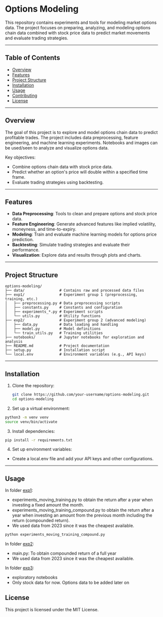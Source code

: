 # Options Modeling

This repository contains experiments and tools for modeling market options data. The project focuses on preparing, analyzing, and modeling options chain data combined with stock price data to predict market movements and evaluate trading strategies.

---

## Table of Contents

- [Overview](#overview)
- [Features](#features)
- [Project Structure](#project-structure)
- [Installation](#installation)
- [Usage](#usage)
- [Contributing](#contributing)
- [License](#license)

---

## Overview

The goal of this project is to explore and model options chain data to predict profitable trades. The project includes data preprocessing, feature engineering, and machine learning experiments. Notebooks and images can be used/seen to analyze and visualize options data.

Key objectives:
- Combine options chain data with stock price data.
- Predict whether an option's price will double within a specified time frame.
- Evaluate trading strategies using backtesting.

---

## Features

- **Data Preprocessing**: Tools to clean and prepare options and stock price data.
- **Feature Engineering**: Generate advanced features like implied volatility, moneyness, and time-to-expiry.
- **Modeling**: Train and evaluate machine learning models for options price prediction.
- **Backtesting**: Simulate trading strategies and evaluate their performance.
- **Visualization**: Explore data and results through plots and charts.

---

## Project Structure
```plaintext
options-modeling/
├── data/                # Contains raw and processed data files
├── exp1/                # Experiment group 1 (preprocessing, training, etc.)
│   ├── preprocessing.py # Data preprocessing scripts
│   ├── constants.py     # Constants and configuration
│   ├── experiments_*.py # Experiment scripts
│   └── utils.py         # Utility functions
├── exp2/                # Experiment group 2 (advanced modeling)
│   ├── data.py          # Data loading and handling
│   ├── model.py         # Model definitions
│   └── train_utils.py   # Training utilities
├── notebooks/           # Jupyter notebooks for exploration and analysis
├── README.md            # Project documentation
├── setup.py             # Installation script
└── local.env            # Environment variables (e.g., API keys)
```
---

## Installation

1. Clone the repository:
   ```bash
   git clone https://github.com/your-username/options-modeling.git
   cd options-modeling
   ```

2. Set up a virtual environment:
```bash
python3 -m venv venv
source venv/bin/activate
```

3. Install dependencies:
```bash
pip install -r requirements.txt
```

4. Set up environment variables:
- Create a local.env file and add your API keys and other configurations.

---

## Usage

In folder [exp1](exp1/):

- experiments_moving_training.py to obtain the return after a year when investing a fixed amount the month.
- experiments_moving_training_compound.py to obtain the return after a year when investing an amount from the previous month including the return (compounded return).
- We used data from 2023 since it was the cheapest available.

```bash
python experiments_moving_training_compound.py
```

In folder [exp2](exp2/):

- main.py: To obtain compounded return of a full year
- We used data from 2023 since it was the cheapest available.

In folder [exp3](exp3/):

- exploratory notebooks 
- Only stock data for now. Options data to be added later on

## License

This project is licensed under the MIT License.
